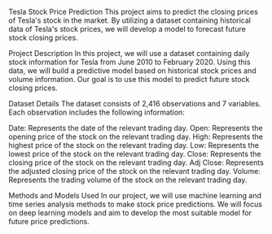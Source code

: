 Tesla Stock Price Prediction
This project aims to predict the closing prices of Tesla's stock in the market.
By utilizing a dataset containing historical data of Tesla's stock prices, we will develop a model to forecast future stock closing prices.

Project Description
In this project, we will use a dataset containing daily stock information for Tesla from June 2010 to February 2020.
Using this data, we will build a predictive model based on historical stock prices and volume information.
Our goal is to use this model to predict future stock closing prices.

Dataset Details
The dataset consists of 2,416 observations and 7 variables. Each observation includes the following information:

Date: Represents the date of the relevant trading day.
Open: Represents the opening price of the stock on the relevant trading day.
High: Represents the highest price of the stock on the relevant trading day.
Low: Represents the lowest price of the stock on the relevant trading day.
Close: Represents the closing price of the stock on the relevant trading day.
Adj Close: Represents the adjusted closing price of the stock on the relevant trading day.
Volume: Represents the trading volume of the stock on the relevant trading day.

Methods and Models Used
In our project, we will use machine learning and time series analysis methods to make stock price predictions. 
We will focus on deep learning models and aim to develop the most suitable model for future price predictions.
